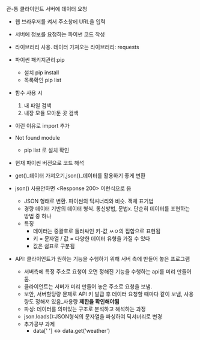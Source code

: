 관-통
클라이언트 서버에 데이터 요청
-  웹 브라우저를 켜서 주소창에 URL을 입력
-  서버에 정보를 요청하는 파이썬 코드 작성

- 라이브러리 사용. 데이터 가져오는 라이브러리: requests
- 파이썬 패키지관리:pip
  - 설치 pip install
  - 목록확인 pip list
- 함수 사용 시
  1. 내 파일 검색
  2. 내장 모듈 모아둔 곳 검색
- 이런 이유로  import 추가
- Not found module 
  - pip list 로 설치 확인
- 현재 파이썬 버전으로 코드 해석
- get()_데이터 가져오기,json()_데이터를 활용하기 좋게 변환
- json() 사용안하면 <Response 200> 이런식으로 옴
  - JSON 형태로 변환. 파이썬의 딕셔너리와 비슷. 객체 표기법
  - 경량 데이터 기반의 데이터 형식. 통신방법, 문법x. 단순히 데이터를 표현하는 방법 중 하나
  - 특징
    - 데이터는 중괄호로 둘러싸인 키-값 ㅆㅇ의 집합으로 표현됨
    - 키 = 문자열 / 값 = 다양한 데이터 유형을 가질 수 있다
    - 값은 쉼표로 구분됨
- API: 클라이언트가 원하는 기능을 수행하기 위해 서버 측에 만들어 놓은 프로그램
  - 서버측에 특정 주소로 요청이 오면 정해진 기능을 수행하는 api를 미리 만들어 둠.
  - 클라이언트는 서버가 미리 만들어 놓은 주소로 요청을 보냄.
  - 보안, 서버할당량 문제로 API 키 발급 후 데이터 요청할 때마다 같이 보냄, 사용량도 정해져 있음_사용량 **제한을 확인해야됨**
  - 파싱: 데이터를 의미있는 구조로 분석하고 해석하는 과정
  - json.loads():JSON형식의 문자열을 파싱하여 딕셔너리로 변경
  - 추가공부 과제
    - data[' '] <-> data.get('weather')